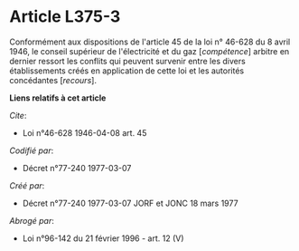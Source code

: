 # Article L375-3

Conformément aux dispositions de l'article 45 de la loi n° 46-628 du 8 avril 1946, le conseil supérieur de l'électricité et
du gaz [*compétence*] arbitre en dernier ressort les conflits qui peuvent survenir entre les divers établissements créés en
application de cette loi et les autorités concédantes [*recours*].

**Liens relatifs à cet article**

_Cite_:

  - Loi n°46-628 1946-04-08 art. 45

_Codifié par_:

  - Décret n°77-240 1977-03-07

_Créé par_:

  - Décret n°77-240 1977-03-07 JORF et JONC 18 mars 1977

_Abrogé par_:

  - Loi n°96-142 du 21 février 1996 - art. 12 (V)
